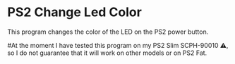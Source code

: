 # PS2 Change Led Color

This program changes the color of the LED on the PS2 power button.

#At the moment I have tested this program on my PS2 Slim SCPH-90010 ⚠️, so I do not guarantee that it will work on other models or on PS2 Fat.
